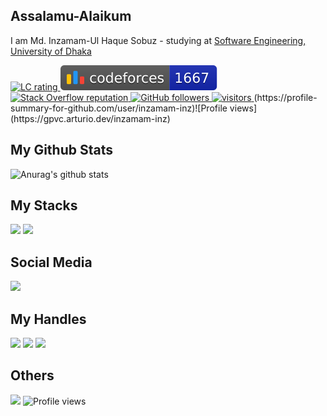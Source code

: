 ## Assalamu-Alaikum
 I am Md. Inzamam-Ul Haque Sobuz - studying at [Software Engineering, University of Dhaka](http://www.iit.du.ac.bd/)

<p align="left">
  <a href="https://leetcode.com/inzamam_inz/">
    <img src="https://cp-logo.vercel.app/leetcode/inzamam_inz" alt="LC rating" />
  </a>
  <a href="https://codeforces.com/profile/inzamam_inz">
    <img src="https://raw.githubusercontent.com/inzamam-inz/cf-stats/main/output/rating.svg" alt="CF rating" />
  </a>
  <a href="https://stackoverflow.com/users/5921662/inzamam_inz">
    <img alt="Stack Overflow reputation" src="https://img.shields.io/stackexchange/stackoverflow/r/5921662?color=orange&label=reputation&logo=stackoverflow">
  </a>
  <a href="https://github.com/inzamam-inz?tab=followers">
    <img alt="GitHub followers" src="https://img.shields.io/github/followers/inzamam-inz?color=green&logo=github">
  </a>
  <a href="https://github.com/inzamam-inz/">
    <img src="https://komarev.com/ghpvc/?username=inzamam-inz" alt="visitors" />
  </a>
 (https://profile-summary-for-github.com/user/inzamam-inz)![Profile views](https://gpvc.arturio.dev/inzamam-inz)
</p>

## My Github Stats
![Anurag's github stats](https://github-readme-stats.vercel.app/api?username=inzamam-inz&show_icons=true&theme=tokyonight)

## My Stacks
<img src="https://img.shields.io/badge/Languages: C++, C, Python, Java-151515?style=for-the-badge&logo=SVG&logoColor=79740e">
<img src="https://img.shields.io/badge/Tools: Angular, NodeJS, MongoDB, Docker, Nginx-151515?style=for-the-badge&logo=SVG&logoColor=79740e">
 
## Social Media
 [<img src="https://img.shields.io/badge/linkedin-151515?style=for-the-badge&logo=linkedin&logoColor=white">](https://www.linkedin.com/in/md-inzamam-ul-haque-sobuz-637811193/) </br>

## My Handles
 [<img src="https://img.shields.io/badge/Codeforces-151515?style=for-the-badge&logo=codeforces&logoColor=20B2AA&labelColor=555555">](https://codeforces.com/profile/inzamam_inz) 
 [<img src="https://img.shields.io/badge/Leetcode-151515?style=for-the-badge&logo=SVG&logoColor=79740e">](https://leetcode.com/inzamam_inz/) 
 [<img src="https://img.shields.io/badge/codechef-151515?style=for-the-badge&logo=SVG&logoColor=79740e">](https://www.codechef.com/users/inzamam_inz) 

## Others
[<img src="https://img.shields.io/badge/GitHub-151515?style=for-the-badge&logo=SVG&logoColor=79740e">](https://profile-summary-for-github.com/user/inzamam-inz)
![Profile views](https://gpvc.arturio.dev/inzamam-inz)





